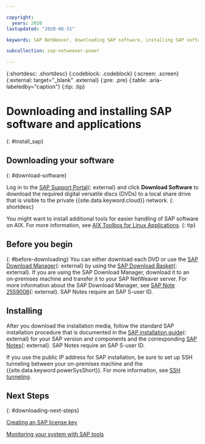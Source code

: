 ```yaml
---

copyright:
  years: 2020
lastupdated: "2020-08-31"

keywords: SAP NetWeaver, downloading SAP software, installing SAP software, SAP Download Manager, SAP Certified

subcollection: sap-netweaver-power

---
```


{:shortdesc: .shortdesc}
{:codeblock: .codeblock}
{:screen: .screen}
{:external: target="_blank" .external}
{:pre: .pre}
{:table: .aria-labeledby="caption"}
{:tip: .tip}

# Downloading and installing SAP software and applications
{: #install_sap}

## Downloading your software
{: #download-software}

Log in to the [SAP Support Portal](https://support.sap.com/en/index.html){: external} and click **Download Software** to download the required digital versatile discs (DVDs) to a local share drive that is visible to the private {{site.data.keyword.cloud}} network.
{: shortdesc}

You might want to install additional tools for easier handling of SAP software on AIX. For more information, see [AIX Toolbox for Linux Applications](/docs/sap-netweaver-power?topic=sap-netweaver-power-aix_toolbox).
{: tip}

## Before you begin
{: #before-downloading}
You can either download each DVD or use the [SAP Download Manager](https://support.sap.com/en/my-support/software-downloads.html){: external} by using the [SAP Download Basket](https://blogs.sap.com/2018/02/16/get-prepared-for-the-new-software-download-basket/){: external}. If you are using the SAP Download Manager, download it to an on-premises machine and transfer it to your SAP NetWeaver server. For more information about the SAP Download Manager, see [SAP Note 2559006](https://launchpad.support.sap.com/#/notes/2559006){: external}. SAP Notes require an SAP S-user ID.

## Installing
After you download the installation media, follow the standard SAP installation procedure that is documented in the [SAP installation guide](https://help.sap.com/viewer/nwguidefinder){: external} for your SAP version and components and the corresponding [SAP Notes](https://support.sap.com/en/my-support/knowledge-base.html){: external}. SAP Notes require an SAP S-user ID.

If you use the public IP address for SAP installation, be sure to set up SSH tunneling between your on-premises machine and the {{site.data.keyword.powerSysShort}}. For more information, see [SSH tunneling](/docs/sap-netweaver-power?topic=sap-netweaver-power-ssh_tunneling).

## Next Steps
{: #downloading-next-steps}

[Creating an SAP license key](/docs/sap-netweaver-power?topic=sap-netweaver-power-create-key)

[Monitoring your system with SAP tools](/docs/sap-netweaver-power?topic=sap-netweaver-power-monitoring)